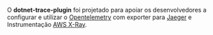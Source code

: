 O **dotnet-trace-plugin** foi projetado para apoiar os desenvolvedores a configurar e utilizar o [Opentelemetry](https://opentelemetry.io/) com exporter para [Jaeger](https://www.jaegertracing.io/) e Instrumentação [AWS X-Ray](https://docs.aws.amazon.com/pt_br/xray/latest/devguide/aws-xray.html).